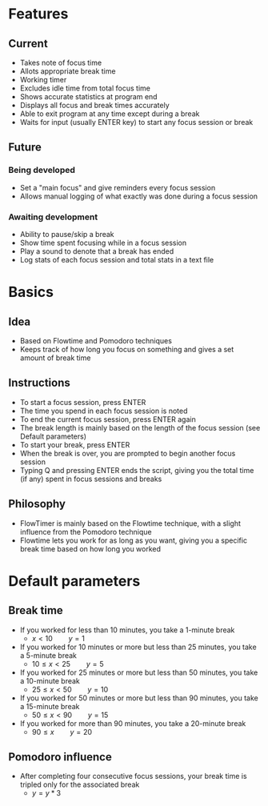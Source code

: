 # Features
## Current
- Takes note of focus time
- Allots appropriate break time
- Working timer
- Excludes idle time from total focus time
- Shows accurate statistics at program end
- Displays all focus and break times accurately
- Able to exit program at any time except during a break
- Waits for input (usually ENTER key) to start any focus session or break
## Future
### Being developed
- Set a "main focus" and give reminders every focus session
- Allows manual logging of what exactly was done during a focus session
### Awaiting development
- Ability to pause/skip a break
- Show time spent focusing while in a focus session
- Play a sound to denote that a break has ended
- Log stats of each focus session and total stats in a text file
# Basics
## Idea
- Based on Flowtime and Pomodoro techniques
- Keeps track of how long you focus on something and gives a set amount of break time
## Instructions
- To start a focus session, press ENTER
- The time you spend in each focus session is noted
- To end the current focus session, press ENTER again
- The break length is mainly based on the length of the focus session (see Default parameters)
- To start your break, press ENTER
- When the break is over, you are prompted to begin another focus session
- Typing Q and pressing ENTER ends the script, giving you the total time (if any) spent in focus sessions and breaks
## Philosophy
- FlowTimer is mainly based on the Flowtime technique, with a slight influence from the Pomodoro technique
- Flowtime lets you work for as long as you want, giving you a specific break time based on how long you worked
# Default parameters
## Break time
- If you worked for less than 10 minutes, you take a 1-minute break
    - $x<10\qquad y=1$
- If you worked for 10 minutes or more but less than 25 minutes, you take a 5-minute break
    - $10\le x<25\qquad y=5$
- If you worked for 25 minutes or more but less than 50 minutes, you take a 10-minute break
    - $25\le x<50\qquad y=10$
- If you worked for 50 minutes or more but less than 90 minutes, you take a 15-minute break
    - $50\le x<90\qquad y=15$
- If you worked for more than 90 minutes, you take a 20-minute break
    - $90\le x\qquad y=20$
## Pomodoro influence
- After completing four consecutive focus sessions, your break time is tripled only for the associated break
    - $y=y*3$
